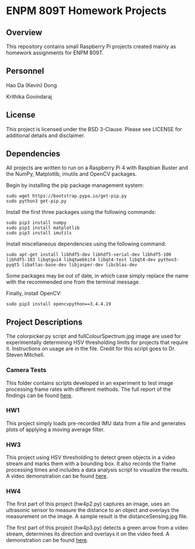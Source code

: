 # ENPM 809T Homework Projects

## Overview
This repository contains small Raspberry Pi projects created mainly as homework assignments for ENPM 809T.


## Personnel
Hao Da (Kevin) Dong

Krithika Govindaraj


## License
This project is licensed under the BSD 3-Clause. Please see LICENSE for additional details and disclaimer.


## Dependencies
All projects are written to run on a Raspberry Pi 4 with Raspbian Buster and the NumPy, Matplotlib, imutils and OpenCV packages. 

Begin by installing the pip package management system:
```
sudo wget https://bootstrap.pypa.io/get-pip.py
sudo python3 get-pip.py
```

Install the first three packages using the following commands:
```
sudo pip3 install numpy
sudo pip3 install matplotlib
sudo pip3 install imutils
```

Install miscellaneous dependencies using the following command:
```
sudo apt-get install libhdf5-dev libhdf5-serial-dev libhdf5-100 libhdf5-103 libqtgui4 libqtwebkit4 libqt4-test libqt4-dev python3-pyqt5 libatlas-base-dev libjasper-dev libcblas-dev
```
Some packages may be out of date, in which case simply replace the name with the recommended one from the terminal message.

Finally, install OpenCV:
```
sudo pip3 install opencvpython==3.4.4.19
```


## Project Descriptions
The colorpicker.py script and fullColourSpectrum.jpg image are used for experimentally determining HSV thresholding limits for projects that require it. Instructions on usage are in the file. Credit for this script goes to Dr. Steven Mitchell.

### Camera Tests
This folder contains scripts developed in an experiment to test image processing frame rates with different methods. The full report of the findings can be found [here](https://drive.google.com/open?id=1KLKIgwJfjE9o8D8slrBwm32g_HOr_GaC).

### HW1
This project simply loads pre-recorded IMU data from a file and generates plots of applying a moving average filter. 

### HW3
This project using HSV thresholding to detect green objects in a video stream and marks them with a bounding box. It also records the frame processing times and includes a data analysis script to visualize the results. A video demonstration can be found [here](https://www.youtube.com/watch?v=9mKCg7fJaD4).

### HW4
The first part of this project (hw4p2.py) captures an image, uses an ultrasonic sensor to measure the distance to an object and overlays the measurement on the image. A sample result is the distanceSensing.jpg file. 
</p>

The first part of this project (hw4p3.py) detects a green arrow from a video stream, determines its direction and overlays it on the video feed. A demonstration can be found [here](https://www.youtube.com/watch?v=-HMfAfHYzMs).
